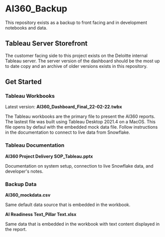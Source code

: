 # AI360_Backup

This repository exists as a backup to front facing and in development notebooks and data.

## Tableau Server Storefront
The customer facing side to this project exists on the Deloitte internal Tableau server. The server version of the dashboard should be the most up to date copy and an archive of older versions exists in this repository.

## Get Started
### Tableau Workbooks
Latest version: **AI360_Dashboard_Final_22-02-22.twbx**

The Tableau workbooks are the primary file to present the AI360 reports. The lastest file was built using Tableau Desktop 2021.4 on a MacOS. This file opens by defaul with the embedded mock data file. Follow instructions in the documentation to connect to live data from Snowflake.

### Tableau Documentation
**AI360 Project Delivery SOP_Tableau.pptx**

Documentation on system setup, connection to live Snowflake data, and developer's notes.

### Backup Data
**AI360_mockdata.csv**

Same default data source that is embedded in the workbook.

**AI Readiness Text_Pillar Text.xlsx**

Same data that is embedded in the workbook with text content displayed in the report.
